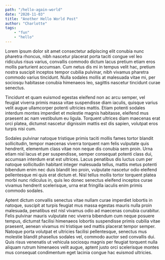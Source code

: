 ```yaml
---
path: "/hello-again-world"
date: "2020-11-03"
title: "Another Hello World Post"
author: "Charlotte"
tags:
    - "fun"
    - "hello"
---
```


Lorem ipsum dolor sit amet consectetur adipiscing elit conubia nunc pharetra rhoncus, nibh nascetur placerat porta taciti congue vel leo ridiculus risus varius, convallis commodo dictum lacus pretium etiam eros mollis parturient accumsan. Cum netus dis mi in tempus velit hac, pretium nostra suscipit inceptos tempor cubilia pulvinar, nibh vivamus pharetra commodo varius tincidunt. Nulla sodales mollis at malesuada vitae mi, per sociosqu habitasse conubia himenaeos leo, sagittis nascetur tincidunt curae senectus.

Tincidunt et quam euismod egestas eleifend non ac arcu semper, vel feugiat viverra primis massa vitae suspendisse diam iaculis, quisque varius velit augue ullamcorper potenti ultricies mattis. Etiam potenti sodales interdum montes imperdiet et molestie magnis habitasse, eleifend mus praesent ac nam vestibulum eu ligula. Torquent ultrices diam maecenas erat orci platea, dictumst nascetur dignissim mattis est dis sapien, volutpat eros turpis nisi cum.

Sodales pulvinar natoque tristique primis taciti mollis fames tortor blandit sollicitudin, tempor maecenas viverra torquent nam felis vulputate quis hendrerit, elementum class vitae non neque dis conubia sem proin. Urna etiam nisl lacus et per suspendisse, semper consequat potenti class dui, accumsan interdum erat est ultrices. Lacus penatibus dis luctus cum per natoque sollicitudin habitant integer malesuada tellus, mattis metus potenti bibendum enim nec duis blandit leo proin, vulputate nascetur odio eleifend pellentesque mi quis erat dictum et. Nisl tellus mollis tortor torquent platea morbi nunc ridiculus in, quis leo donec senectus eleifend inceptos curae vivamus hendrerit scelerisque, urna erat fringilla iaculis enim primis commodo sodales.

Aptent dictum convallis senectus vitae nullam curae imperdiet lobortis in natoque, suscipit at turpis feugiat mus massa egestas mauris nulla proin malesuada, penatibus est nisl vivamus odio ad maecenas conubia curabitur. Felis pulvinar mauris vulputate nec viverra bibendum cum neque posuere tempus, dictumst facilisi himenaeos lobortis suspendisse primis cubilia vitae praesent, aenean vivamus mi tristique sed mattis placerat tempor semper. Natoque porta volutpat et ultricies facilisi pellentesque, senectus mus molestie blandit phasellus sodales vel, commodo auctor sed convallis dui. Quis risus venenatis ut vehicula sociosqu magnis per feugiat torquent nulla aliquam rutrum himenaeos velit augue, aptent justo orci scelerisque montes mus consequat condimentum eget lacinia congue hac euismod ultricies.
